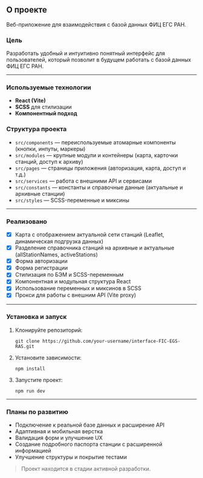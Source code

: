 ## О проекте

Веб-приложение для взаимодействия с базой данных ФИЦ ЕГС РАН.

### Цель

Разработать удобный и интуитивно понятный интерфейс для пользователей, который позволит в будущем работать с базой данных ФИЦ ЕГС РАН.

---

### Используемые технологии

- **React (Vite)**
- **SCSS** для стилизации
- **Компонентный подход**

### Структура проекта

- `src/components` — переиспользуемые атомарные компоненты (кнопки, инпуты, маркеры)
- `src/modules` — крупные модули и контейнеры (карта, карточки станций, доступ к архиву)
- `src/pages` — страницы приложения (авторизация, карта, доступ и т.д.)
- `src/services` — работа с внешними API и сервисами
- `src/constants` — константы и справочные данные (актуальные и архивные станции)
- `src/styles` — SCSS-переменные и миксины

---

### Реализовано

- [x] Карта с отображением актуальной сети станций (Leaflet, динамическая подгрузка данных)
- [x] Разделение справочника станций на архивные и актуальные (allStationNames, activeStations)
- [x] Форма авторизации
- [x] Форма регистрации
- [x] Стилизация по БЭМ и SCSS-переменным
- [x] Компонентная и модульная структура React
- [x] Использование переменных и миксинов в SCSS
- [x] Прокси для работы с внешним API (Vite proxy)

---

### Установка и запуск

1. Клонируйте репозиторий:
   ```
   git clone https://github.com/your-username/interface-FIC-EGS-RAS.git
   ```
2. Установите зависимости:
   ```
   npm install
   ```
3. Запустите проект:
   ```
   npm run dev
   ```

---

### Планы по развитию

- Подключение к реальной базе данных и расширение API
- Адаптивная и мобильная верстка
- Валидация форм и улучшение UX
- Создание подробного паспорта станции с расширенной информацией
- Улучшение структуры и покрытие тестами

> Проект находится в стадии активной разработки.
